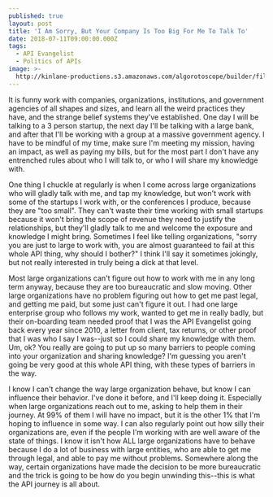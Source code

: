 ```yaml
---
published: true
layout: post
title: 'I Am Sorry, But Your Company Is Too Big For Me To Talk To'
date: 2018-07-11T09:00:00.000Z
tags:
  - API Evangelist
  - Politics of APIs
image: >-
  http://kinlane-productions.s3.amazonaws.com/algorotoscope/builder/filtered/104_198_800_500_0_max_0_-5_-1.jpg
---
```

It is funny work with companies, organizations, institutions, and government agencies of all shapes and sizes, and learn all the weird practices they have, and the strange belief systems they've established. One day I will be talking to a 3 person startup, the next day I'll be talking with a large bank, and after that I'll be working with a group at a massive government agency. I have to be mindful of my time, make sure I'm meeting my mission, having an impact, as well as paying my bills, but for the most part I don't have any entrenched rules about who I will talk to, or who I will share my knowledge with.

One thing I chuckle at regularly is when I come across large organizations who will gladly talk with me, and tap my knowledge, but won't work with some of the startups I work with, or the conferences I produce, because they are "too small". They can't waste their time working with small startups because it won't bring the scope of revenue they need to justify the relationships, but they'll gladly talk to me and welcome the exposure and knowledge I might bring. Sometimes I feel like telling organizations, "sorry you are just to large to work with, you are almost guaranteed to fail at this whole API thing, why should I bother?" I think I'll say it sometimes jokingly, but not really interested in truly being a dick at that level.

Most large organizations can't figure out how to work with me in any long term anyway, because they are too bureaucratic and slow moving. Other large organizations have no problem figuring out how to get me past legal, and getting me paid, but some just can't figure it out. I had one large enterprise group who follows my work, wanted to get me in really badly, but their on-boarding team needed proof that I was the API Evangelist going back every year since 2010, a letter from client, tax returns, or other proof that I was who I say I was--just so I could share my knowledge with them. Um, ok? You really are going to put up so many barriers to people coming into your organization and sharing knowledge? I'm guessing you aren't going be very good at this whole API thing, with these types of barriers in the way.

I know I can't change the way large organization behave, but know I can influence their behavior. I've done it before, and I'll keep doing it. Especially when large organizations reach out to me, asking to help them in their journey. At 99% of them I will have no impact, but it is the other 1% that I'm hoping to influence in some way. I can also regularly point out how silly their organizations are, even if the people I'm working with are well aware of the state of things. I know it isn't how ALL large organizations have to behave because I do a lot of business with large entities, who are able to get me through legal, and able to pay me without problems. Somewhere along the way, certain organizations have made the decision to be more bureaucratic and the trick is going to be how do you begin unwinding this--this is what the API journey is all about.
